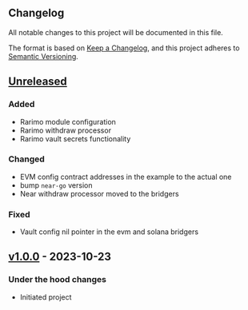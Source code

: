 ## Changelog

All notable changes to this project will be documented in this file.

The format is based on [Keep a Changelog](https://keepachangelog.com/en/1.0.0/),
and this project adheres to [Semantic Versioning](https://semver.org/spec/v2.0.0.html).

## [Unreleased]
### Added
- Rarimo module configuration
- Rarimo withdraw processor
- Rarimo vault secrets functionality

### Changed
- EVM config contract addresses in the example to the actual one
- bump `near-go` version
- Near withdraw processor moved to the bridgers

### Fixed
- Vault config nil pointer in the evm and solana bridgers

## [v1.0.0] - 2023-10-23
### Under the hood changes
- Initiated project

[Unreleased]: https://github.com/rarimo/relayer-svc/compare/v1.0.0...HEAD
[v1.0.0]: https://github.com/rarimo/relayer-svc/releases/tag/v1.0.0
